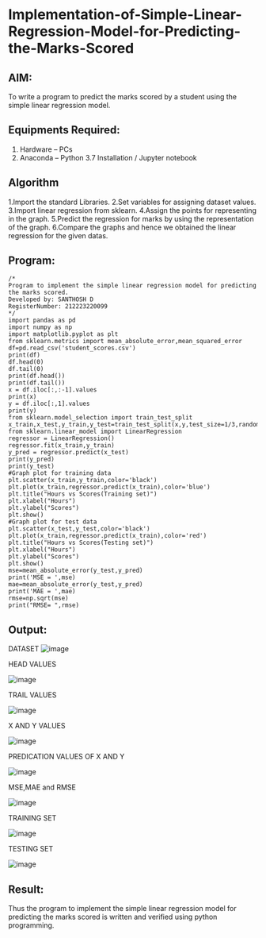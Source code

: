 # Implementation-of-Simple-Linear-Regression-Model-for-Predicting-the-Marks-Scored

## AIM:
To write a program to predict the marks scored by a student using the simple linear regression model.

## Equipments Required:
1. Hardware – PCs
2. Anaconda – Python 3.7 Installation / Jupyter notebook

## Algorithm
1.Import the standard Libraries.
2.Set variables for assigning dataset values.
3.Import linear regression from sklearn.
4.Assign the points for representing in the graph.
5.Predict the regression for marks by using the representation of the graph.
6.Compare the graphs and hence we obtained the linear regression for the given datas.
## Program:
```
/*
Program to implement the simple linear regression model for predicting the marks scored.
Developed by: SANTHOSH D
RegisterNumber: 212223220099
*/
import pandas as pd
import numpy as np
import matplotlib.pyplot as plt
from sklearn.metrics import mean_absolute_error,mean_squared_error
df=pd.read_csv('student_scores.csv')
print(df)
df.head(0)
df.tail(0)
print(df.head())
print(df.tail())
x = df.iloc[:,:-1].values
print(x)
y = df.iloc[:,1].values
print(y)
from sklearn.model_selection import train_test_split
x_train,x_test,y_train,y_test=train_test_split(x,y,test_size=1/3,random_state=0)
from sklearn.linear_model import LinearRegression
regressor = LinearRegression()
regressor.fit(x_train,y_train)
y_pred = regressor.predict(x_test)
print(y_pred)
print(y_test)
#Graph plot for training data
plt.scatter(x_train,y_train,color='black')
plt.plot(x_train,regressor.predict(x_train),color='blue')
plt.title("Hours vs Scores(Training set)")
plt.xlabel("Hours")
plt.ylabel("Scores")
plt.show()
#Graph plot for test data
plt.scatter(x_test,y_test,color='black')
plt.plot(x_train,regressor.predict(x_train),color='red')
plt.title("Hours vs Scores(Testing set)")
plt.xlabel("Hours")
plt.ylabel("Scores")
plt.show()
mse=mean_absolute_error(y_test,y_pred)
print('MSE = ',mse)
mae=mean_absolute_error(y_test,y_pred)
print('MAE = ',mae)
rmse=np.sqrt(mse)
print("RMSE= ",rmse)
```

## Output:

DATASET
![image](https://github.com/user-attachments/assets/fc4137c7-6cba-452b-9d27-aba232586129)

HEAD VALUES

![image](https://github.com/user-attachments/assets/ef42f8a5-799f-40f8-a894-a115d47f31a5)

TRAIL VALUES

![image](https://github.com/user-attachments/assets/f37a6c65-a731-47b0-ae11-e1ade28fa835)

X AND Y VALUES

![image](https://github.com/user-attachments/assets/a7ff385c-de92-4df5-9a91-735896a14b1f)

PREDICATION VALUES OF X AND Y

![image](https://github.com/user-attachments/assets/334cfcbb-00d9-41d4-9844-f37b9d43a2bb)

MSE,MAE and RMSE

![image](https://github.com/user-attachments/assets/716d9e8b-932c-42d8-8b4e-ebf2be0f1f54)

TRAINING SET

![image](https://github.com/user-attachments/assets/e0afd353-6a0b-4312-abe4-872749e81607)

TESTING SET

![image](https://github.com/user-attachments/assets/a040063e-376e-4412-a1eb-ce487d8b900d)



## Result:
Thus the program to implement the simple linear regression model for predicting the marks scored is written and verified using python programming.
